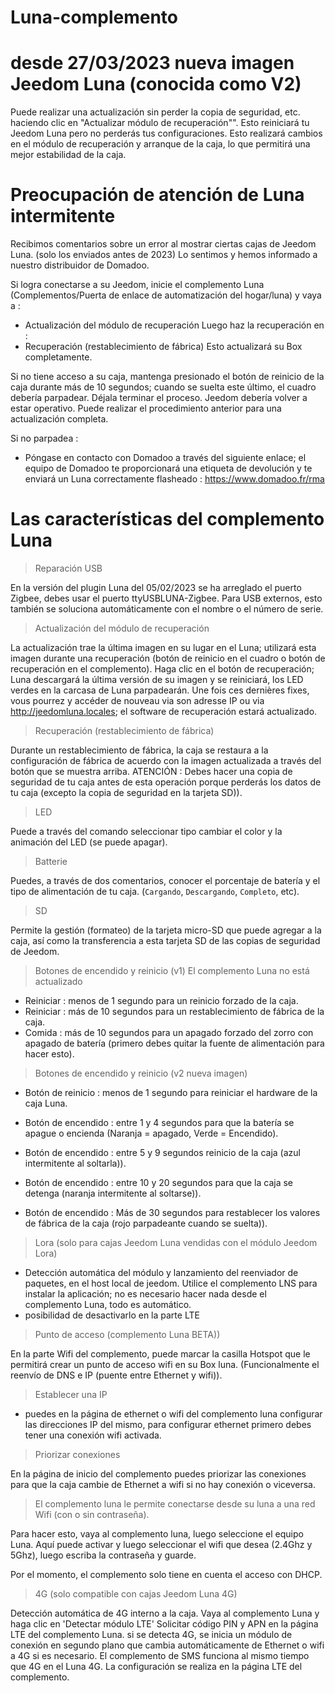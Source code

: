 # Luna-complemento

# desde 27/03/2023 nueva imagen Jeedom Luna (conocida como V2)

Puede realizar una actualización sin perder la copia de seguridad, etc. haciendo clic en "Actualizar módulo de recuperación"". Esto reiniciará tu Jeedom Luna pero no perderás tus configuraciones. Esto realizará cambios en el módulo de recuperación y arranque de la caja, lo que permitirá una mejor estabilidad de la caja.

# Preocupación de atención de Luna intermitente

Recibimos comentarios sobre un error al mostrar ciertas cajas de Jeedom Luna. (solo los enviados antes de 2023)
Lo sentimos y hemos informado a nuestro distribuidor de Domadoo.

Si logra conectarse a su Jeedom, inicie el complemento Luna (Complementos/Puerta de enlace de automatización del hogar/luna) y vaya a :

- Actualización del módulo de recuperación
Luego haz la recuperación en :
- Recuperación (restablecimiento de fábrica)
Esto actualizará su Box completamente.

Si no tiene acceso a su caja, mantenga presionado el botón de reinicio de la caja durante más de 10 segundos; cuando se suelta este último, el cuadro debería parpadear.
Déjala terminar el proceso. Jeedom debería volver a estar operativo. Puede realizar el procedimiento anterior para una actualización completa.

Si no parpadea :

- Póngase en contacto con Domadoo a través del siguiente enlace; el equipo de Domadoo te proporcionará una etiqueta de devolución y te enviará un Luna correctamente flasheado :
<https://www.domadoo.fr/rma>

# Las características del complemento Luna

> Reparación USB

En la versión del plugin Luna del 05/02/2023 se ha arreglado el puerto Zigbee, debes usar el puerto ttyUSBLUNA-Zigbee.
Para USB externos, esto también se soluciona automáticamente con el nombre o el número de serie.

> Actualización del módulo de recuperación

La actualización trae la última imagen en su lugar en el Luna; utilizará esta imagen durante una recuperación (botón de reinicio en el cuadro o botón de recuperación en el complemento).
Haga clic en el botón de recuperación; Luna descargará la última versión de su imagen y se reiniciará, los LED verdes en la carcasa de Luna parpadearán.
Une fois ces dernières fixes, vous pourrez y accéder de nouveau via son adresse IP ou via <http://jeedomluna.locales>; el software de recuperación estará actualizado.

> Recuperación (restablecimiento de fábrica)

Durante un restablecimiento de fábrica, la caja se restaura a la configuración de fábrica de acuerdo con la imagen actualizada a través del botón que se muestra arriba.
ATENCIÓN : Debes hacer una copia de seguridad de tu caja antes de esta operación porque perderás los datos de tu caja (excepto la copia de seguridad en la tarjeta SD)).

> LED

Puede a través del comando seleccionar tipo cambiar el color y la animación del LED (se puede apagar).

> Batterie

Puedes, a través de dos comentarios, conocer el porcentaje de batería y el tipo de alimentación de tu caja. (`Cargando`, `Descargando`, `Completo`, etc).

> SD

Permite la gestión (formateo) de la tarjeta micro-SD que puede agregar a la caja, así como la transferencia a esta tarjeta SD de las copias de seguridad de Jeedom.

> Botones de encendido y reinicio (v1) El complemento Luna no está actualizado

- Reiniciar : menos de 1 segundo para un reinicio forzado de la caja.
- Reiniciar : más de 10 segundos para un restablecimiento de fábrica de la caja.
- Comida : más de 10 segundos para un apagado forzado del zorro con apagado de batería (primero debes quitar la fuente de alimentación para hacer esto).

> Botones de encendido y reinicio (v2 nueva imagen)

- Botón de reinicio : menos de 1 segundo para reiniciar el hardware de la caja Luna.

- Botón de encendido : entre 1 y 4 segundos para que la batería se apague o encienda (Naranja = apagado, Verde = Encendido).
- Botón de encendido : entre 5 y 9 segundos reinicio de la caja (azul intermitente al soltarla)).
- Botón de encendido : entre 10 y 20 segundos para que la caja se detenga (naranja intermitente al soltarse)).
- Botón de encendido : Más de 30 segundos para restablecer los valores de fábrica de la caja (rojo parpadeante cuando se suelta)).

> Lora (solo para cajas Jeedom Luna vendidas con el módulo Jeedom Lora)

- Detección automática del módulo y lanzamiento del reenviador de paquetes, en el host local de jeedom. Utilice el complemento LNS para instalar la aplicación; no es necesario hacer nada desde el complemento Luna, todo es automático.
- posibilidad de desactivarlo en la parte LTE

> Punto de acceso (complemento Luna BETA))

En la parte Wifi del complemento, puede marcar la casilla Hotspot que le permitirá crear un punto de acceso wifi en su Box luna. (Funcionalmente el reenvío de DNS e IP (puente entre Ethernet y wifi)).

> Establecer una IP

- puedes en la página de ethernet o wifi del complemento luna configurar las direcciones IP del mismo, para configurar ethernet primero debes tener una conexión wifi activada.

> Priorizar conexiones

En la página de inicio del complemento puedes priorizar las conexiones para que la caja cambie de Ethernet a wifi si no hay conexión o viceversa.

> El complemento luna le permite conectarse desde su luna a una red Wifi (con o sin contraseña).

Para hacer esto, vaya al complemento luna, luego seleccione el equipo Luna. Aquí puede activar y luego seleccionar el wifi que desea (2.4Ghz y 5Ghz), luego escriba la contraseña y guarde.

Por el momento, el complemento solo tiene en cuenta el acceso con DHCP.

> 4G (solo compatible con cajas Jeedom Luna 4G)

Detección automática de 4G interno a la caja. Vaya al complemento Luna y haga clic en 'Detectar módulo LTE' Solicitar código PIN y APN en la página LTE del complemento Luna.
si se detecta 4G, se inicia un módulo de conexión en segundo plano que cambia automáticamente de Ethernet o wifi a 4G si es necesario.
El complemento de SMS funciona al mismo tiempo que 4G en el Luna 4G.
La configuración se realiza en la página LTE del complemento.
